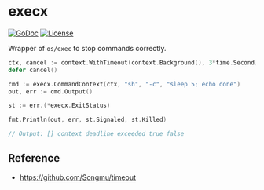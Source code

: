 # execx
[![GoDoc](https://godoc.org/github.com/izumin5210/execx?status.svg)](https://godoc.org/github.com/izumin5210/execx)
[![License](https://img.shields.io/github/license/izumin5210/execx.svg)](./LICENSE)

Wrapper of `os/exec` to stop commands correctly.

```go
ctx, cancel := context.WithTimeout(context.Background(), 3*time.Second)
defer cancel()

cmd := execx.CommandContext(ctx, "sh", "-c", "sleep 5; echo done")
out, err := cmd.Output()

st := err.(*execx.ExitStatus)

fmt.Println(out, err, st.Signaled, st.Killed)

// Output: [] context deadline exceeded true false
```

## Reference

- https://github.com/Songmu/timeout
